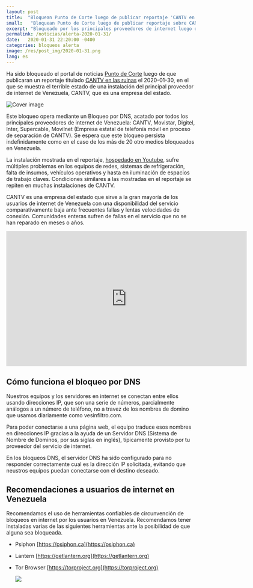 ```yaml
---
layout: post
title:  "Bloquean Punto de Corte luego de publicar reportaje 'CANTV en las ruinas'"
small:   "Bloquean Punto de Corte luego de publicar reportaje sobre CANTV"
excerpt: "Bloqueado por los principales proveedores de internet luego de publicar un reportaje la crisis CANTV"
permalink: /noticias/alerta-2020-01-31/
date:   2020-01-31 22:20:00 -0400
categories: bloqueos alerta 
image: /res/post_img/2020-01-31.png
lang: es
---
```



Ha sido bloqueado el portal de noticias [Punto de Corte](https://puntodecorte.com) luego de que publicaran un reportaje titulado [CANTV en las ruinas](https://puntodecorte.com/cantv-en-las-ruinas/) el 2020-01-30, en el que se muestra el terrible estado de una instalación del principal proveedor de internet de Venezuela, CANTV, que es una empresa del estado.

![Cover image](/res/post_img/2020-01-31.png)

Este bloqueo opera mediante un Bloqueo por DNS, acatado por todos los principales proveedores de internet de Venezuela: CANTV, Movistar, Digitel,  Inter, Supercable, Movilnet (Empresa estatal de telefonía móvil en proceso de separación de CANTV). Se espera que este bloqueo persista indefinidamente como en el caso de los más de 20 otro medios bloqueados en Venezuela.

La instalación mostrada en el reportaje, [hospedado en Youtube](https://youtu.be/rhKbuPHbl8A), sufre múltiples problemas en los equipos de redes, sistemas de refrigeración, falta de insumos, vehículos operativos y hasta  en iluminación de espacios de trabajo claves. Condiciones similares a las mostradas en el reportaje se repiten en muchas instalaciones de CANTV.

CANTV es una empresa del estado que sirve a la gran mayoría de los usuarios de internet de Venezuela con una disponibilidad del servicio comparativamente baja ante frecuentes fallas y lentas velocidades de conexión. Comunidades enteras sufren de fallas en el servicio que no se han reparado en meses o años.

<iframe width="640" height="360" src="https://www.youtube.com/embed/rhKbuPHbl8A" frameborder="0" allow="accelerometer; autoplay; encrypted-media; gyroscope; picture-in-picture" allowfullscreen></iframe>

## Cómo funciona el bloqueo por DNS

Nuestros equipos y los servidores en internet se conectan entre ellos usando direcciones IP, que son una serie de números, parcialmente análogos a un número de teléfono, no a travez de los nombres de domino que usamos diariamente como vesinfiltro.com.

Para poder conectarse a una página web, el equipo traduce esos nombres en direcciones IP gracias a la ayuda de un Servidor DNS (Sistema de Nombre de Dominos, por sus siglas en inglés), típicamente provisto por tu proveedor del servicio de internet.

En los bloqueos DNS, el servidor DNS ha sido configurado para no responder correctamente cual es la dirección IP solicitada, evitando que neustros equipos puedan conectarse con el destino deseado.


## Recomendaciones a usuarios de internet en Venezuela

Recomendamos el uso de herramientas confiables de circunvención de
bloqueos en internet por los usuarios en Venezuela. Recomendamos tener instaladas varias de las
siguientes herramientas ante la posibilidad de que alguna sea bloqueada.

-   Psiphon [https://psiphon.ca](https://psiphon.ca)

-   Lantern [https://getlantern.org](https://getlantern.org)

-   Tor Browser [https://torproject.org](https://torproject.org)

    ![](/res/img/tecnicas_evadir_bloqueos.png)
